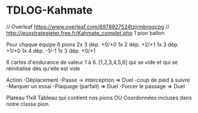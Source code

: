# TDLOG-Kahmate
// Overleaf
https://www.overleaf.com/6978927524tzjrmbrpqcpg
//
 http://jeuxstrategieter.free.fr/Kahmate_complet.php
1 pion ballon

Pour chaque équipe 
6 pions
2x 3 dép. +0/+0
1x 2 dép. +2/+1
1x 3 dép. +1/+0
1x 4 dép. -1/-1
1x 3 dép. +0/+1

6 cartes d'endurance de valeur 1 à 6.
[1,2,3,4,5,6] qui se vide et qui se réinitialise dès qu'elle est vide

Action 
-Déplacement
-Passe              -> interception => Duel
-coup de pied à suivre
-Marquer un essai
-Plaquage (parfait) => Duel
-Forcer le passage  => Duel

Plateau 11x8
Tableau qui contient nos pions OU Coordonnées incluses dans notre classe pion.
